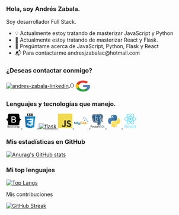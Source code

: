 ### Hola, soy Andrés Zabala.

Soy desarrollador Full Stack.

<ul>
  <li>
    💡 Actualmente estoy tratando de masterizar JavaScript y Python
  </li>
  <li>
    📖 Actualmente estoy tratando de masterizar React y Flask.
  </li>
   <li>
    💬 Pregúntame acerca de JavaScript, Python, Flask y React
  </li>
    <li>
    📬 Para contactarme andresjzabalac@hotmail.com
  </li>
</ul>

<h3>¿Deseas contactar conmigo?</h3>
<p align="left">
  <a href="https://www.linkedin.com/in/andres-zabalac/" target="_blank">
    <img align="center" src="https://raw.githubusercontent.com/rahuldkjain/github-profile-readme-generator/master/src/images/icons/Social/linked-in-alt.svg" alt="andres-zabala-linkedin" height="30" width="40" />
  </a>
  O
  <a href = "mailto: andresjzabalac@hotmail.com">
    <img align="center" src="https://github.com/devicons/devicon/blob/master/icons/google/google-original.svg" alt="andres zabala email" height="30" width="40" />
  </a>
</p>
<h3 align="left">Lenguajes y tecnologías que manejo.</h3>
<p align="left"> 
  <a href="https://getbootstrap.com" target="_blank" rel="noreferrer"> 
    <img src="https://raw.githubusercontent.com/devicons/devicon/master/icons/bootstrap/bootstrap-plain-wordmark.svg" alt="bootstrap" width="40" height="40"/> 
  </a> 
  <a href="https://www.w3schools.com/css/" target="_blank" rel="noreferrer"> 
    <img src="https://raw.githubusercontent.com/devicons/devicon/master/icons/css3/css3-original-wordmark.svg" alt="css3" width="40" height="40"/> 
  </a> 
  <a href="https://flask.palletsprojects.com/" target="_blank" rel="noreferrer"> 
    <img src="https://www.vectorlogo.zone/logos/pocoo_flask/pocoo_flask-icon.svg" alt="flask" width="40" height="40"/> 
  </a> 
  <a href="https://developer.mozilla.org/en-US/docs/Web/JavaScript" target="_blank" rel="noreferrer"> 
    <img src="https://raw.githubusercontent.com/devicons/devicon/master/icons/javascript/javascript-original.svg" alt="javascript" width="40" height="40"/>
  </a> <a href="https://www.mysql.com/" target="_blank" rel="noreferrer"> 
    <img src="https://raw.githubusercontent.com/devicons/devicon/master/icons/mysql/mysql-original-wordmark.svg" alt="mysql" width="40" height="40"/> 
  </a> 
  <a href="https://www.postgresql.org" target="_blank" rel="noreferrer"> 
    <img src="https://raw.githubusercontent.com/devicons/devicon/master/icons/postgresql/postgresql-original-wordmark.svg" alt="postgresql" width="40" height="40"/> 
  </a>
  <a href="https://www.python.org" target="_blank" rel="noreferrer"> 
    <img src="https://raw.githubusercontent.com/devicons/devicon/master/icons/python/python-original.svg" alt="python" width="40" height="40"/> 
  </a> 
  <a href="https://reactjs.org/" target="_blank" rel="noreferrer"> 
    <img src="https://raw.githubusercontent.com/devicons/devicon/master/icons/react/react-original-wordmark.svg" alt="react" width="40" height="40"/> 
  </a> 
</p>

<h3>Mis estadísticas en GitHub</h3>

[![Anurag's GitHub stats](https://github-readme-stats.vercel.app/api?username=andlicon&show_icons=true&theme=merko&bg_color=00000000)](https://github.com/andlicon/github-readme-stats)

<h3>Mi top lenguajes</h3>

[![Top Langs](https://github-readme-stats.vercel.app/api/top-langs/?username=andlicon&theme=merko&bg_color=00000000)](https://github.com/andlicon/github-readme-stats)

Mis contribuciones

[![GitHub Streak](https://streak-stats.demolab.com?user=andlicon&theme=transparent&hide_border=false&locale=es&mode=weekly&exclude_days=Sat&ring=92B304&dates=61A87F&stroke=2C3812&fire=68B587&currStreakNum=68B587&sideNums=68B587&currStreakLabel=A6CC01&sideLabels=A6CC01)](https://git.io/streak-stats)

